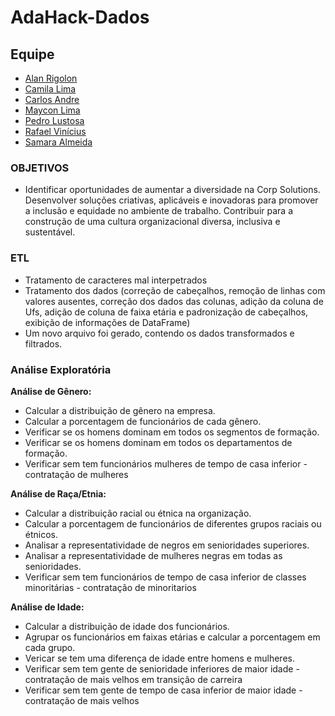 # **AdaHack-Dados** 

## Equipe

- [Alan Rigolon](https://github.com/alanrigolon)
- [Camila Lima](https://github.com/camilamlima)
- [Carlos Andre ]()
- [Maycon Lima](https://github.com/Maykitu)
- [Pedro Lustosa](https://github.com/pedrolustosab)
- [Rafael Vinícius](https://github.com/orafaelvinicius/)
- [Samara Almeida]()

### OBJETIVOS

- Identificar oportunidades de aumentar a diversidade na Corp Solutions. Desenvolver soluções criativas, aplicáveis e inovadoras para promover a inclusão e equidade no ambiente de trabalho. Contribuir para a construção de uma cultura organizacional diversa, inclusiva e sustentável.


### ETL

- Tratamento de caracteres mal interpetrados
- Tratamento dos dados (correção de cabeçalhos, remoção de linhas com valores ausentes, correção dos dados das colunas, adição da coluna de Ufs, adição de coluna de faixa etária e padronização de cabeçalhos, exibição de informações de DataFrame)
- Um novo arquivo  foi gerado, contendo os dados transformados e filtrados.

### Análise Exploratória 

**Análise de Gênero:**
   - Calcular a distribuição de gênero na empresa.
   - Calcular a porcentagem de funcionários de cada gênero.
   - Verificar se os homens dominam em todos os segmentos de formação.
   - Verificar se os homens dominam em todos os departamentos de formação.
   - Verificar sem tem funcionários mulheres de tempo de casa inferior - contratação de mulheres

**Análise de Raça/Etnia:**
   - Calcular a distribuição racial ou étnica na organização.
   - Calcular a porcentagem de funcionários de diferentes grupos raciais ou étnicos.
   - Analisar a representatividade de negros em senioridades superiores.
   - Analisar a representatividade de mulheres negras em todas as senioridades.
   - Verificar sem tem funcionários de tempo de casa inferior de classes minoritárias - contratação de minoritarios

**Análise de Idade:**
   - Calcular a distribuição de idade dos funcionários.
   - Agrupar os funcionários em faixas etárias e calcular a porcentagem em cada grupo.
   - Vericar se tem uma diferença de idade entre homens e mulheres.
   - Verificar sem tem gente de senioridade inferiores de maior idade - contratação de mais velhos em transição de carreira
   - Verificar sem tem gente de tempo de casa inferior de maior idade - contratação de mais velhos

